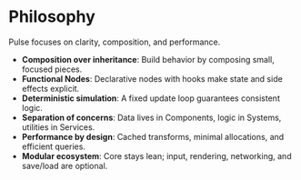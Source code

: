 # Philosophy

Pulse focuses on clarity, composition, and performance.

- **Composition over inheritance**: Build behavior by composing small, focused pieces.
- **Functional Nodes**: Declarative nodes with hooks make state and side effects explicit.
- **Deterministic simulation**: A fixed update loop guarantees consistent logic.
- **Separation of concerns**: Data lives in Components, logic in Systems, utilities in Services.
- **Performance by design**: Cached transforms, minimal allocations, and efficient queries.
- **Modular ecosystem**: Core stays lean; input, rendering, networking, and save/load are optional.
